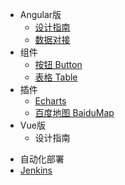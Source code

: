 
* Angular版
    * [设计指南](docs/introduce)
    * [数据对接](docs/servedata)
* 组件
    * [按钮 Button](docs/components/button)
    * [表格 Table](docs/components/table)
* 插件
   * [Echarts](docs/unit/echarts)
   * [百度地图 BaiduMap](docs/unit/baidu-map)
* Vue版
   * 设计指南
 <!-- * [设计指南](vueDocs/introduce) -->
* 自动化部署
 * [Jenkins](auto/jenkins)

